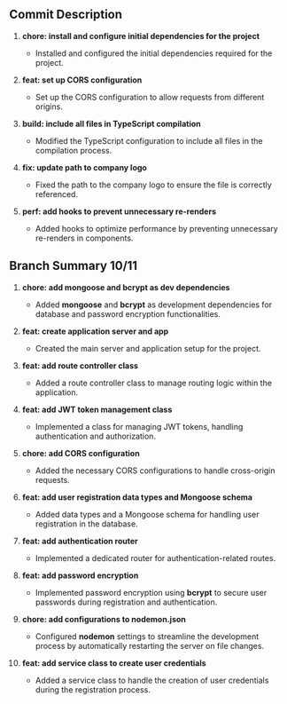 ## Commit Description

1. **chore: install and configure initial dependencies for the project**
   - Installed and configured the initial dependencies required for the project.

2. **feat: set up CORS configuration**
   - Set up the CORS configuration to allow requests from different origins.

3. **build: include all files in TypeScript compilation**
   - Modified the TypeScript configuration to include all files in the compilation process.

4. **fix: update path to company logo**
   - Fixed the path to the company logo to ensure the file is correctly referenced.

5. **perf: add hooks to prevent unnecessary re-renders**
   - Added hooks to optimize performance by preventing unnecessary re-renders in components.


## Branch Summary 10/11

1. **chore: add mongoose and bcrypt as dev dependencies**
   - Added **mongoose** and **bcrypt** as development dependencies for database and password encryption functionalities.

2. **feat: create application server and app**
   - Created the main server and application setup for the project.

3. **feat: add route controller class**
   - Added a route controller class to manage routing logic within the application.

4. **feat: add JWT token management class**
   - Implemented a class for managing JWT tokens, handling authentication and authorization.

5. **chore: add CORS configuration**
   - Added the necessary CORS configurations to handle cross-origin requests.

6. **feat: add user registration data types and Mongoose schema**
   - Added data types and a Mongoose schema for handling user registration in the database.

7. **feat: add authentication router**
   - Implemented a dedicated router for authentication-related routes.

8. **feat: add password encryption**
   - Implemented password encryption using **bcrypt** to secure user passwords during registration and authentication.

9. **chore: add configurations to nodemon.json**
   - Configured **nodemon** settings to streamline the development process by automatically restarting the server on file changes.

10. **feat: add service class to create user credentials**
    - Added a service class to handle the creation of user credentials during the registration process.

